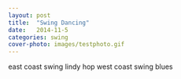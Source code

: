```yaml
---
layout: post
title:  "Swing Dancing"
date:   2014-11-5
categories: swing
cover-photo: images/testphoto.gif
---
```


<!-- TODO: Create photo link with hovering text -->

<!-- TEST IMG TODO: make it so there is a cover photo on the post-->


east coast swing
lindy hop
west coast swing
blues